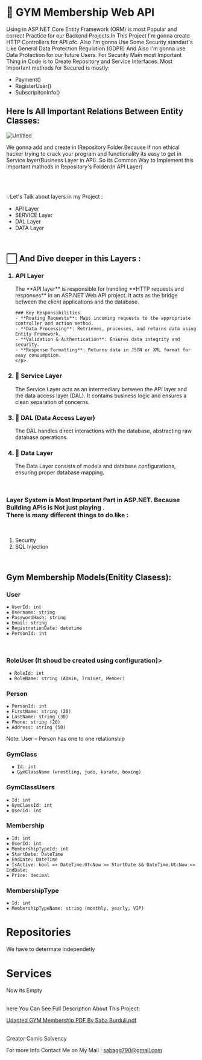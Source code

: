 
<h1> 💪 GYM Membership Web API</h1>

Using in ASP.NET Core Entity Framework (ORM) is most Popular and correct Practice for our Backend Projects.In This Project I'm gonna create HTTP Controllers for API ofc. Also I'm gonna Use Some Security standart's Like General Data Protection Regulation (GDPR) And Also I'm gonna use Data Protection for our future Users.
For Security Main most Important Thing in Code is to Create Repository and Service Interfaces. Most Important methods for 
Secured is mostly:

<ul>
  
  <li>Payment()</li>
  <li>RegisterUser()</li>
  <li> SubscripitonInfo()</li>
  
</ul>

<h2>Here Is All Important Relations Between Entity Classes:</h2>

![Untitled](https://github.com/user-attachments/assets/a5017627-0859-4473-b5b2-f39b122cd888)

We gonna add and create in IRepository Folder.Because If non ethical hacker trying to crack your program and functionality its easy to get in Service layer(Business Layer in API). So its Common Way to Implement this important mathods in Repository's Folder(In API Layer)

<br>
<br>

💡Let's Talk about layers in my Project :

<ul>
  
  <li>API Layer</li>
  <li>SERVICE Layer</li>
  <li>DAL Layer</li>
  <li>DATA Layer</li>
  
</ul>

<br>

<h2>⬜ And Dive deeper in this Layers :</h2>

<ol>

 <h3><li>API Layer</li></h3> 
    <p>
      The **API layer** is responsible for handling **HTTP requests and responses** in an ASP.NET Web API project. It acts as the bridge between the client applications and the database.

    ### Key Responsibilities
    - **Routing Requests**: Maps incoming requests to the appropriate controller and action method.
    - **Data Processing**: Retrieves, processes, and returns data using Entity Framework.
    - **Validation & Authentication**: Ensures data integrity and security.
    - **Response Formatting**: Returns data in JSON or XML format for easy consumption.
    </p>

   <h3> <li> 🔗 Service Layer</li></h3>
        <p> The Service Layer acts as an intermediary between the API layer and the data access layer (DAL).
        It contains business logic and ensures a clean separation of concerns.
        </p>
        
        
  <h3> <li> 🔗 DAL (Data Access Layer)</li></h3>
      <p>The DAL handles direct interactions with the database, abstracting raw database operations.
        </p>
      
      
  <h3> <li> 🔗 Data Layer</li> </h3>
          <p>The Data Layer consists of models and database configurations, ensuring proper database mapping. 
        </p>

</ol>

<br>

<h3>Layer System is Most Important Part in ASP.NET. Because Building APIs is Not just playing .
  <br>
There is many different things to do like :</h3>

<br>

<ol>
  <li>Security</li>
  <li>SQL Injection</li>
</ol>

<br>

<h2>Gym Membership Models(Enitity Clasess):</h2>

  <h3>User</h3>
      
    ▪ UserId: int
    ▪ Username: string
    ▪ PasswordHash: string
    ▪ Email: string
    ▪ RegistrationDate: datetime
    ▪ PersonId: int

  <br>
  <h3>RoleUser (It shoud be created using configuration)></h3>
  
     ▪ RoleId: int
     ▪ RoleName: string (Admin, Trainer, Member)

  <h3>Person</h3>

    ▪ PersonId: int
    ▪ FirstName: string (20)
    ▪ LastName: string (30)
    ▪ Phone: string (20)
    ▪ Address: string (50)
    
Note: User – Person has one to one relationship

  <h3>GymClass</h3>
  
      ▪ Id: int
      ▪ GymClassName (wrestling, judo, karate, boxing)

<h3>GymClassUsers</h3>

    ▪ Id: int
    ▪ GymClassId: int
    ▪ UserId: int

<h3>Membership</h3>

    ▪ Id: int
    ▪ UserId: int
    ▪ MembershipTypeId: int
    ▪ StartDate: DateTime
    ▪ EndDate: DateTime
    ▪ IsActive: bool => DateTime.UtcNow >= StartDate && DateTime.UtcNow <= EndDate;
    ▪ Price: decimal


<h3>MembershipType</h3>

    ▪ Id: int
    ▪ MembershipTypeName: string (monthly, yearly, VIP)


<h1>Repositories</h1>
<p>We have to determate independetly</p>
<h1>Services</h1>
<p>Now its Empty</p>

<br>
here You Can See Full Description About This Project:
<br>


[Udapted GYM Membership PDF By Saba Burduli.pdf](https://github.com/user-attachments/files/19727797/Udapted.GYM.Membership.PDF.By.Saba.Burduli.pdf)



<br>
Creator Comic Solvency

For more Info Contact Me on My Mail : sabagg790@gmail.com



